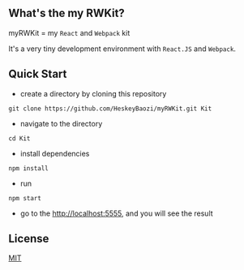 ## What's the my RWKit?

myRWKit = my `React` and `Webpack` kit

It's a very tiny development environment with `React.JS` and `Webpack`.

## Quick Start

-  create a directory by cloning this repository

```
git clone https://github.com/HeskeyBaozi/myRWKit.git Kit
```

-  navigate to the directory

```
cd Kit
```

-  install dependencies

```
npm install
```

-  run

```
npm start
```

-  go to the [http://localhost:5555](http://localhost:5555), and you will see the result

## License
[MIT](https://opensource.org/licenses/MIT)
